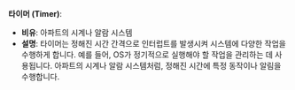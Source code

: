 **타이머 (Timer)**:

- **비유**: 아파트의 시계나 알람 시스템
- **설명**: 타이머는 정해진 시간 간격으로 인터럽트를 발생시켜 시스템에 다양한 작업을 수행하게 합니다. 예를 들어, OS가 정기적으로 실행해야 할 작업을 관리하는 데 사용됩니다. 아파트의 시계나 알람 시스템처럼, 정해진 시간에 특정 동작이나 알림을 수행합니다.